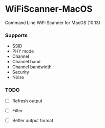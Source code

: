# WiFiScanner-MacOS

Command Line WiFi Scanner for MacOS (10.13)

### Supports
- SSID
- PHY mode
- Channel
- Channel band
- Channel bandwidth
- Security
- Noise

### TODO
- [ ] Refresh output
- [ ] Filter 
- [ ] Better output format

